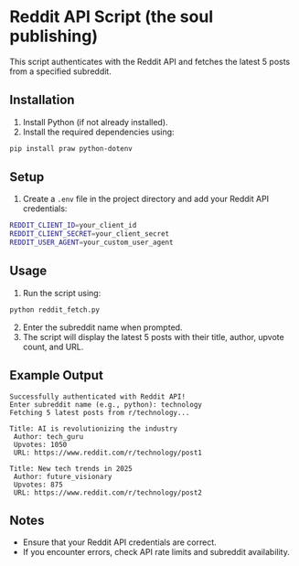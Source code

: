 # Reddit API Script (the soul publishing)
This script authenticates with the Reddit API and fetches the latest 5 posts from a specified subreddit.
## Installation
1. Install Python (if not already installed).
2. Install the required dependencies using:
 ```sh
 pip install praw python-dotenv
 ```
## Setup
1. Create a `.env` file in the project directory and add your Reddit API credentials:
 ```sh
 REDDIT_CLIENT_ID=your_client_id
 REDDIT_CLIENT_SECRET=your_client_secret
 REDDIT_USER_AGENT=your_custom_user_agent
 ```
## Usage
1. Run the script using:
 ```sh
 python reddit_fetch.py
 ```
2. Enter the subreddit name when prompted.
3. The script will display the latest 5 posts with their title, author, upvote count, and URL.
## Example Output
```
Successfully authenticated with Reddit API!
Enter subreddit name (e.g., python): technology
Fetching 5 latest posts from r/technology...

Title: AI is revolutionizing the industry
 Author: tech_guru
 Upvotes: 1050
 URL: https://www.reddit.com/r/technology/post1

Title: New tech trends in 2025
 Author: future_visionary
 Upvotes: 875
 URL: https://www.reddit.com/r/technology/post2
```
## Notes
- Ensure that your Reddit API credentials are correct.
- If you encounter errors, check API rate limits and subreddit availability.
